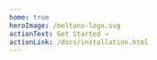 ```yaml
---
home: true
heroImage: /meltano-logo.svg
actionText: Get Started →
actionLink: /docs/installation.html
---
```

